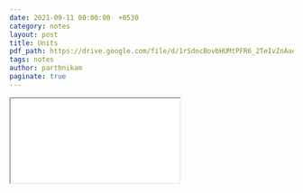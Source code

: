 ```yaml
---
date: 2021-09-11 00:00:00  +0530
category: notes
layout: post
title: Units
pdf_path: https://drive.google.com/file/d/1rSdncBovbHUMtPFR6_2TeIvZnAueZyoR/preview?usp=sharing
tags: notes
author: parthnikam
paginate: true
---
```


<iframe class="embed-pdf" src="{{ page.pdf_path }}#toolbar=0" seamless="seamless" scrolling="no" style="overflow:hidden"></iframe>
